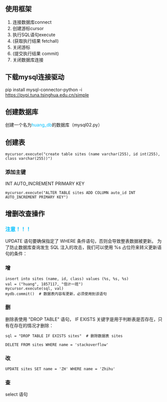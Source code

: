 ## 使用框架
1. 连接数据库connect
2. 创建游标cursor
3. 执行SQL语句execute
4. (获取执行结果 fetchall)
5. 关闭游标
6. (提交执行结果 commit)
7. 关闭数据库连接


## 下载mysql连接驱动
pip install  mysql-connector-python -i https://pypi.tuna.tsinghua.edu.cn/simple

## 创建数据库
创建一个名为<font color=DeepSkyBlue>huang_db</font>的数据库（mysql02.py）

## 创建表
```
mycursor.execute("create table sites (name varchar(255), id int(255), class varchar(255))")
```
### 添加主键 
INT AUTO_INCREMENT PRIMARY KEY

```
mycursor.execute("ALTER TABLE sites ADD COLUMN auto_id INT AUTO_INCREMENT PRIMARY KEY")
```
## 增删改查操作
### <font color=DeepSkyBlue>注意！！！</font>
UPDATE 语句要确保指定了 WHERE 条件语句，否则会导致整表数据被更新。
为了防止数据库查询发生 SQL 注入的攻击，我们可以使用 %s 占位符来转义更新语句的条件：
### 增
```
insert into sites (name, id, class) values (%s, %s, %s)
val = ("huang", 1857117, "信计一班")
mycursor.execute(sql, val)
mydb.commit()  # 数据表内容有更新，必须使用到该语句
```
### 删
删除表使用 "DROP TABLE" 语句， IF EXISTS 关键字是用于判断表是否存在，只有在存在的情况才删除：

```
sql = "DROP TABLE IF EXISTS sites"  # 删除数据表 sites

DELETE FROM sites WHERE name = 'stackoverflow'
```

### 改
```
UPDATE sites SET name = 'ZH' WHERE name = 'Zhihu'
```
### 查
select 语句


